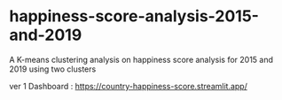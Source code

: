 # happiness-score-analysis-2015-and-2019
A K-means clustering analysis on happiness score analysis for 2015 and 2019 using two clusters

ver 1 Dashboard : https://country-happiness-score.streamlit.app/
